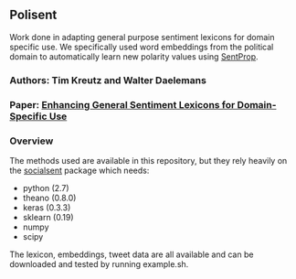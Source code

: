 ## Polisent

Work done in adapting general purpose sentiment lexicons for domain specific use. We specifically used word embeddings from the political domain to automatically learn new polarity values using [SentProp](https://nlp.stanford.edu/projects/socialsent/).

### Authors: Tim Kreutz and Walter Daelemans
### Paper: [Enhancing General Sentiment Lexicons for Domain-Specific Use](https://www.aclweb.org/anthology/C18-1090.pdf)

### Overview

The methods used are available in this repository, but they rely heavily on the [socialsent](https://github.com/williamleif/socialsent) package which needs:

- python (2.7)
- theano (0.8.0)
- keras (0.3.3)
- sklearn (0.19)
- numpy
- scipy

The lexicon, embeddings, tweet data are all available and can be downloaded and tested by running example.sh.
